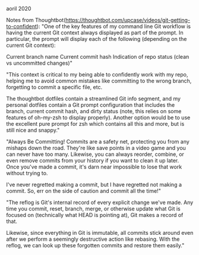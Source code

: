 aoril 2020

Notes from Thoughtbot(https://thoughtbot.com/upcase/videos/git-getting-to-confident):
"One of the key features of my command line Git workflow is having the current Git context always displayed as part of the prompt. In particular, the prompt will display each of the following (depending on the current Git context):

Current branch name
Current commit hash
Indication of repo status (clean vs uncommitted changes)"

"This context is critical to my being able to confidently work with my repo, helping me to avoid common mistakes like committing to the wrong branch, forgetting to commit a specific file, etc.

The thoughtbot dotfiles contain a streamlined Git info segment, and my personal dotfiles contain a Git prompt configuration that includes the branch, current commit hash, and dirty status (note, this relies on some features of oh-my-zsh to display properly). Another option would be to use the excellent pure prompt for zsh which contains all this and more, but is still nice and snappy."

"Always Be Committing!
Commits are a safety net, protecting you from any mishaps down the road. They're like save points in a video game and you can never have too many. Likewise, you can always reorder, combine, or even remove commits from your history if you want to clean it up later. Once you've made a commit, it's darn near impossible to lose that work without trying to.

I've never regretted making a commit, but I have regretted not making a commit. So, err on the side of caution and commit all the time!"

"The reflog is Git's internal record of every explicit change we've made. Any time you commit, reset, branch, merge, or otherwise update what Git is focused on (technically what HEAD is pointing at), Git makes a record of that.

Likewise, since everything in Git is immutable, all commits stick around even after we perform a seemingly destructive action like rebasing. With the reflog, we can look up these forgotten commits and restore them easily."